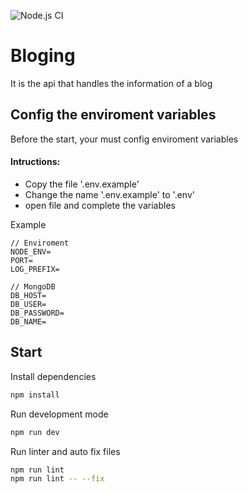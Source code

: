 ![Node.js CI](https://github.com/FranciscoGustavo/bloging/workflows/Node.js%20CI/badge.svg)

# Bloging

It is the api that handles the information of a blog

## Config the enviroment variables
Before the start, your must config enviroment variables

#### Intructions:
- Copy the file '.env.example'
- Change the name '.env.example' to '.env'
- open file and complete the variables

Example
```
// Enviroment
NODE_ENV=
PORT=
LOG_PREFIX=

// MongoDB
DB_HOST=
DB_USER=
DB_PASSWORD=
DB_NAME=
```

## Start

Install dependencies
```bash
npm install
```

Run development mode
```bash
npm run dev
```

Run linter and auto fix files
```bash
npm run lint
npm run lint -- --fix
```
